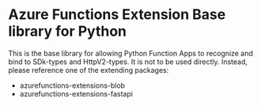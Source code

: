 # Azure Functions Extension Base library for Python
This is the base library for allowing Python Function Apps to recognize and bind to SDk-types and HttpV2-types. It is not to be used directly.
Instead, please reference one of the extending packages:
* azurefunctions-extensions-blob
* azurefunctions-extensions-fastapi
